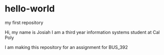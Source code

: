 # hello-world
my first repository

Hi, my name is Josiah
I am a third year information systems student at Cal Poly

I am making this repository for an assignment for BUS_392
